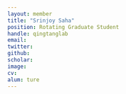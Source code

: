 ```yaml
---
layout: member
title: "Srinjoy Saha"
position: Rotating Graduate Student
handle: qingtanglab
email: 
twitter: 
github: 
scholar: 
image: 
cv: 
alum: ture
---
```




